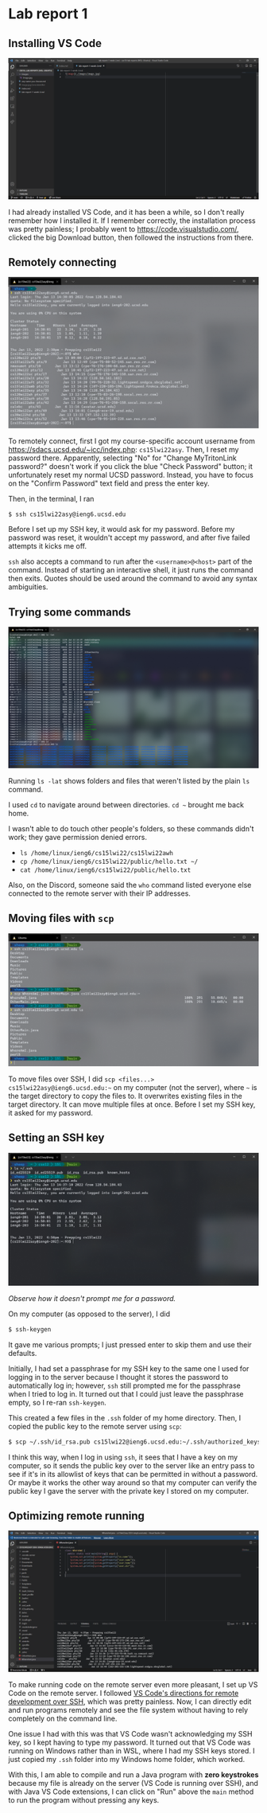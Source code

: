 # Lab report 1

## Installing VS Code

![VS Code](./images/report1-vscode.png)

I had already installed VS Code, and it has been a while, so I don't really
remember how I installed it. If I remember correctly, the installation process
was pretty painless; I probably went to <https://code.visualstudio.com/>, clicked
the big Download button, then followed the instructions from there.

## Remotely connecting

![Using SSH to remotely connect in the terminal](./images/report1-ssh.png)

To remotely connect, first I got my course-specific account username from
<https://sdacs.ucsd.edu/~icc/index.php>: `cs15lwi22asy`. Then, I reset my
password there. Apparently, selecting "No" for "Change MyTritonLink password?"
doesn't work if you click the blue "Check Password" button; it unfortunately
reset my normal UCSD password. Instead, you have to focus on the "Confirm
Password" text field and press the enter key.

Then, in the terminal, I ran

```sh
$ ssh cs15lwi22asy@ieng6.ucsd.edu
```

Before I set up my SSH key, it would ask for my password. Before my password was
reset, it wouldn't accept my password, and after five failed attempts it kicks
me off.

`ssh` also accepts a command to run after the `<username>@<host>` part of the
command. Instead of starting an interactive shell, it just runs the command then
exits. Quotes should be used around the command to avoid any syntax ambiguities.

## Trying some commands

![`ls -lat`, `cd ..`, and `ls` ran over the remote command](./images/report1-commands.png)

Running `ls -lat` shows folders and files that weren't listed by the plain `ls`
command.

I used `cd` to navigate around between directories. `cd ~` brought me back home.

I wasn't able to do touch other people's folders, so these commands didn't work; they gave permission denied errors.

- `ls /home/linux/ieng6/cs15lwi22/cs15lwi22awh`
- `cp /home/linux/ieng6/cs15lwi22/public/hello.txt ~/`
- `cat /home/linux/ieng6/cs15lwi22/public/hello.txt`

Also, on the Discord, someone said the `who` command listed everyone else
connected to the remote server with their IP addresses.

## Moving files with `scp`

![Using `scp` to move two Java files](./images/report1-scp.png)

To move files over SSH, I did `scp <files...> cs15lwi22asy@ieng6.ucsd.edu:~` on
my computer (not the server), where `~` is the target directory to copy the
files to. It overwrites existing files in the target directory. It can move
multiple files at once. Before I set my SSH key, it asked for my password.

## Setting an SSH key

![The `.ssh` folder and logging in remotely without a password](./images/report1-ssh-key.png)

_Observe how it doesn't prompt me for a password._

On my computer (as opposed to the server), I did

```sh
$ ssh-keygen
```

It gave me various prompts; I just pressed enter to skip them and use their
defaults.

Initially, I had set a passphrase for my SSH key to the same one I used for
logging in to the server because I thought it stores the password to
automatically log in; however, `ssh` still prompted me for the passphrase when I tried to log in. It turned out that I could just leave the passphrase empty, so I re-ran `ssh-keygen`.

This created a few files in the `.ssh` folder of my home directory. Then, I
copied the public key to the remote server using `scp`:

```sh
$ scp ~/.ssh/id_rsa.pub cs15lwi22@ieng6.ucsd.edu:~/.ssh/authorized_keys
```

I think this way, when I log in using `ssh`, it sees that I have a key on my
computer, so it sends the public key over to the server like an entry pass to
see if it's in its allowlist of keys that can be permitted in without a
password. Or maybe it works the other way around so that my computer can verify
the public key I gave the server with the private key I stored on my computer.

## Optimizing remote running

![VS Code running on the remote server](./images/report1-remote-vscode.png)

To make running code on the remote server even more pleasant, I set up VS Code
on the remote server. I followed [VS Code's directions for remote development
over SSH](https://code.visualstudio.com/docs/remote/ssh), which was pretty
painless. Now, I can directly edit and run programs remotely and see the file
system without having to rely completely on the command line.

One issue I had with this was that VS Code wasn't acknowledging my SSH key, so I
kept having to type my password. It turned out that VS Code was running on
Windows rather than in WSL, where I had my SSH keys stored. I just copied my
`.ssh` folder into my Windows home folder, which worked.

With this,
I am able to compile and run
a Java program
with **zero keystrokes**
because
my file is already on the server
(VS Code is running over SSH),
and with Java VS Code extensions,
I can click on "Run" above the `main` method
to run the program
without pressing any keys.
